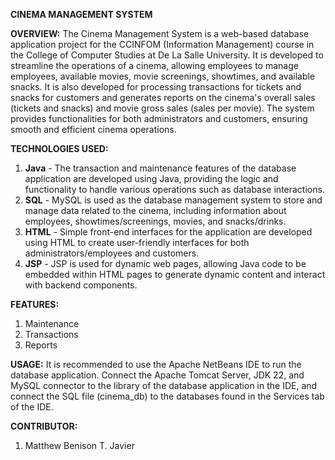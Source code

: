 **CINEMA MANAGEMENT SYSTEM**

**OVERVIEW:**
The Cinema Management System is a web-based database application project for the CCINFOM (Information Management) course in the College of Computer Studies at De La Salle University. It is developed to streamline the operations of a cinema, 
allowing employees to manage employees, available movies, movie screenings, showtimes, and available snacks. It is also developed for processing transactions for tickets and snacks for customers and generates reports on the cinema's overall sales 
(tickets and snacks) and movie gross sales (sales per movie). The system provides functionalities for both administrators and customers, ensuring smooth and efficient cinema operations.

**TECHNOLOGIES USED:**
1. **Java** - The transaction and maintenance features of the database application are developed using Java, providing the logic and functionality to handle various operations such as database interactions.
2. **SQL** - MySQL is used as the database management system to store and manage data related to the cinema, including information about employees, showtimes/screenings, movies, and snacks/drinks.
3. **HTML** - Simple front-end interfaces for the application are developed using HTML to create user-friendly interfaces for both administrators/employees and customers.
4. **JSP** - JSP is used for dynamic web pages, allowing Java code to be embedded within HTML pages to generate dynamic content and interact with backend components.

**FEATURES:**
1. Maintenance
2. Transactions
3. Reports

**USAGE:**
It is recommended to use the Apache NetBeans IDE to run the database application. Connect the Apache Tomcat Server, JDK 22, and MySQL connector to the library of the database application in the IDE, and connect the SQL file (cinema_db) to the databases found in the Services tab of the IDE.

**CONTRIBUTOR:**
1. Matthew Benison T. Javier
